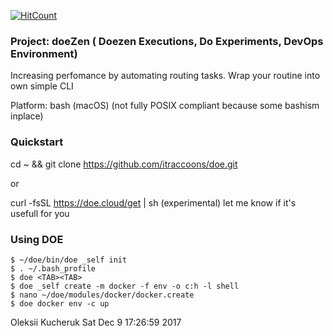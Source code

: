 [![HitCount](http://hits.dwyl.io/itraccoons/doe.svg)](http://hits.dwyl.io/itraccoons/doe)

### Project: doeZen ( Doezen Executions, Do Experiments, DevOps Environment)

Increasing perfomance by automating routing tasks.
Wrap your routine into own simple CLI

Platform: bash (macOS)
(not fully POSIX compliant because some bashism inplace)

### Quickstart

cd ~ && git clone https://github.com/itraccoons/doe.git

or

curl -fsSL https://doe.cloud/get | sh
(experimental) let me know if it's usefull for you


### Using DOE
    $ ~/doe/bin/doe _self init
    $ . ~/.bash_profile
    $ doe <TAB><TAB>
    $ doe _self create -m docker -f env -o c:h -l shell
    $ nano ~/doe/modules/docker/docker.create
    $ doe docker env -c up


Oleksii Kucheruk
Sat Dec  9 17:26:59 2017

